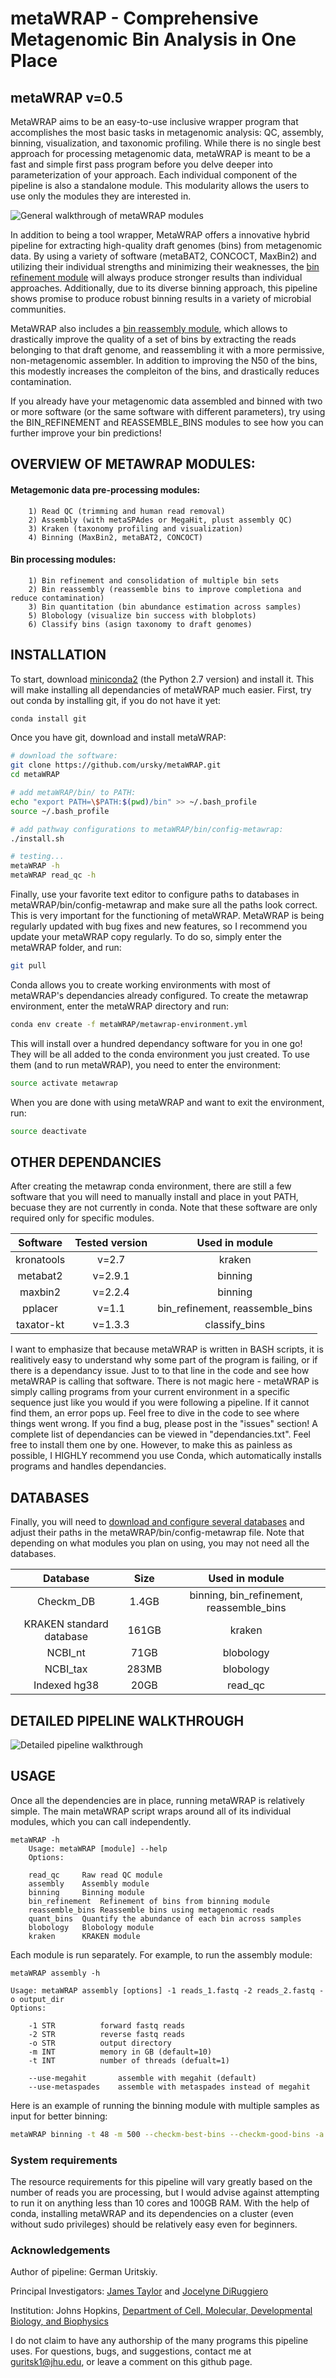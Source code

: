 # metaWRAP - Comprehensive Metagenomic Bin Analysis in One Place
## metaWRAP v=0.5

 MetaWRAP aims to be an easy-to-use inclusive wrapper program that accomplishes the most basic tasks in metagenomic analysis: QC, assembly, binning, visualization, and taxonomic profiling. While there is no single best approach for processing metagenomic data, metaWRAP is meant to be a fast and simple first pass program before you delve deeper into parameterization of your approach. Each individual component of the pipeline is also a standalone module. This modularity allows the users to use only the modules they are interested in. 
 
![General walkthrough of metaWRAP modules](https://i.imgur.com/LcC09ym.png)
   
 
 In addition to being a tool wrapper, MetaWRAP offers a innovative hybrid pipeline for extracting high-quality draft genomes (bins) from metagenomic data. By using a variety of software (metaBAT2, CONCOCT, MaxBin2) and utilizing their individual strengths and minimizing their weaknesses, the [bin refinement module](https://i.imgur.com/JL665Qo.png) will always produce stronger results than individual approaches. Additionally, due to its diverse binning approach, this pipeline shows promise to produce robust binning results in a variety of microbial communities. 

 MetaWRAP also includes a [bin reassembly module](https://i.imgur.com/GUSMXl8.png), which allows to drastically improve the quality of a set of bins by extracting the reads belonging to that draft genome, and reassembling it with a more permissive, non-metagenomic assembler. In addition to improving the N50 of the bins, this modestly increases the compleiton of the bins, and drastically reduces contamination.
  
 If you already have your metagenomic data assembled and binned with two or more software (or the same software with different parameters), try using the BIN_REFINEMENT and REASSEMBLE_BINS modules to see how you can further improve your bin predictions! 
  

## OVERVIEW OF METAWRAP MODULES:
  
#### Metagemonic data pre-processing modules:
		1) Read QC (trimming and human read removal)
    	2) Assembly (with metaSPAdes or MegaHit, plust assembly QC)
		3) Kraken (taxonomy profiling and visualization)
    	4) Binning (MaxBin2, metaBAT2, CONCOCT)
	
#### Bin processing modules:
		1) Bin refinement and consolidation of multiple bin sets
		2) Bin reassembly (reassemble bins to improve completiona and reduce contamination)
		3) Bin quantitation (bin abundance estimation across samples)
    	5) Blobology (visualize bin success with blobplots)
		6) Classify bins (asign taxonomy to draft genomes)
  

  
## INSTALLATION
 To start, download [miniconda2](https://conda.io/miniconda.html) (the Python 2.7 version) and install it. This will make installing all dependancies of metaWRAP much easier. First, try out conda by installing git, if you do not have it yet: 
 ``` bash
 conda install git
 ```
 
 Once you have git, download and install metaWRAP: 
 ``` bash
 # download the software:
 git clone https://github.com/ursky/metaWRAP.git
 cd metaWRAP
 
 # add metaWRAP/bin/ to PATH:
 echo "export PATH=\$PATH:$(pwd)/bin" >> ~/.bash_profile
 source ~/.bash_profile
 
 # add pathway configurations to metaWRAP/bin/config-metawrap:
 ./install.sh
 
 # testing...
 metaWRAP -h
 metaWRAP read_qc -h
 ```
 
 Finally, use your favorite text editor to configure paths to databases in metaWRAP/bin/config-metawrap and make sure all the paths look correct. This is very important for the functioning of metaWRAP. MetaWRAP is being regularly updated with bug fixes and new features, so I recommend you update your metaWRAP copy regularly. To do so, simply enter the metaWRAP folder, and run:
 ``` bash
 git pull
 ```
 
 Conda allows you to create working environments with most of metaWRAP's dependancies already configured. To create the metawrap environment, enter the metaWRAP directory and run:
 ``` bash
 conda env create -f metaWRAP/metawrap-environment.yml
 ```
  This will install over a hundred dependancy software for you in one go! They will be all added to the conda environment you just created. To use them (and to run metaWRAP), you need to enter the environment:
  
  ``` bash
  source activate metawrap
  ```
  When you are done with using metaWRAP and want to exit the environment, run:
  
  ``` bash
  source deactivate
  ```
  
## OTHER DEPENDANCIES
  
  After creating the metawrap conda environment, there are still a few software that you will need to manually install and place in yout PATH, becuase they are not currently in conda. Note that these software are only required only for specific modules. 

|    Software     | Tested version  |  Used in module 			|
|:---------------:|:---------------:|:---------------------------------:| 
|    kronatools   |    v=2.7        |  kraken				|
|    metabat2     |    v=2.9.1      |  binning				|
|    maxbin2      |    v=2.2.4      |  binning				|
|    pplacer      |    v=1.1        |  bin_refinement, reassemble_bins  |
|    taxator-kt   |    v=1.3.3      |  classify_bins                    |

  

  I want to emphasize that because metaWRAP is written in BASH scripts, it is realitively easy to understand why some part of the program is failing, or if there is a dependancy issue. Just to to that line in the code and see how metaWRAP is calling that software. There is not magic here - metaWRAP is simply calling programs from your current environment in a specific sequence just like you would if you were following a pipeline. If it cannot find them, an error pops up. Feel free to dive in the code to see where things went wrong. If you find a bug, please post in the "issues" section!
 A complete list of dependancies can be viewed in "dependancies.txt". Feel free to install them one by one. However, to make this as painless as possible, I HIGHLY recommend you use Conda, which automatically installs programs and handles dependancies.


## DATABASES

Finally, you will need to [download and configure several databases](https://github.com/ursky/metaWRAP/blob/master/database_installation.md) and adjust their paths in the metaWRAP/bin/config-metawrap file. Note that depending on what modules you plan on using, you may not need all the databases.

|    Database     | Size  |  Used in module |
|:---------------:|:---------------:|:-----:| 
|Checkm_DB	 |1.4GB| binning, bin_refinement, reassemble_bins |
|KRAKEN standard database|161GB |  kraken |
| NCBI_nt |71GB |  blobology |
| NCBI_tax |283MB |  blobology |
|Indexed hg38  	|  20GB |  read_qc |


## DETAILED PIPELINE WALKTHROUGH

  ![Detailed pipeline walkthrough](https://i.imgur.com/5bb6vlY.jpg)



## USAGE

Once all the dependencies are in place, running metaWRAP is relatively simple. The main metaWRAP script wraps around all of its individual modules, which you can call independently.

```
metaWRAP -h
	Usage: metaWRAP [module] --help
	Options:

	read_qc		Raw read QC module
	assembly	Assembly module
	binning		Binning module
	bin_refinement	Refinement of bins from binning module
	reassemble_bins Reassemble bins using metagenomic reads
	quant_bins	Quantify the abundance of each bin across samples
	blobology	Blobology module
	kraken		KRAKEN module
```

Each module is run separately. For example, to run the assembly module:

```
metaWRAP assembly -h

Usage: metaWRAP assembly [options] -1 reads_1.fastq -2 reads_2.fastq -o output_dir
Options:

	-1 STR          forward fastq reads
	-2 STR          reverse fastq reads
	-o STR          output directory
	-m INT          memory in GB (default=10)
	-t INT          number of threads (defualt=1)

	--use-megahit		assemble with megahit (default)
	--use-metaspades	assemble with metaspades instead of megahit
```


Here is an example of running the binning module with multiple samples as input for better binning:
```bash
metaWRAP binning -t 48 -m 500 --checkm-best-bins --checkm-good-bins -a coassembly.fa -o binning_out sampleA_1.fastq sampleA_2.fastq sampleB_1.fastq sampleB_2.fastq sampleC_1.fastq sampleC_2.fastq
```



###  System requirements
 The resource requirements for this pipeline will vary greatly based on the number of reads you are processing, but I would advise against attempting to run it on anything less than 10 cores and 100GB RAM. With the help of conda, installing metaWRAP and its dependencies on a cluster (even without sudo privileges) should be relatively easy even for beginners.



### Acknowledgements
Author of pipeline: German Uritskiy.

Principal Investigators: [James Taylor](http://bio.jhu.edu/directory/james-taylor/) and [Jocelyne DiRuggiero](http://bio.jhu.edu/directory/jocelyne-diruggiero/)

Institution: Johns Hopkins, [Department of Cell, Molecular, Developmental Biology, and Biophysics](http://cmdb.jhu.edu/) 

I do not claim to have any authorship of the many programs this pipeline uses. For questions, bugs, and suggestions, contact me at guritsk1@jhu.edu, or leave a comment on this github page.

